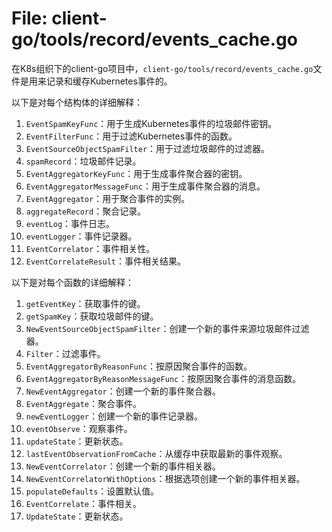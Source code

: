 # File: client-go/tools/record/events_cache.go

在K8s组织下的client-go项目中，`client-go/tools/record/events_cache.go`文件是用来记录和缓存Kubernetes事件的。

以下是对每个结构体的详细解释：

1. `EventSpamKeyFunc`：用于生成Kubernetes事件的垃圾邮件密钥。
2. `EventFilterFunc`：用于过滤Kubernetes事件的函数。
3. `EventSourceObjectSpamFilter`：用于过滤垃圾邮件的过滤器。
4. `spamRecord`：垃圾邮件记录。
5. `EventAggregatorKeyFunc`：用于生成事件聚合器的密钥。
6. `EventAggregatorMessageFunc`：用于生成事件聚合器的消息。
7. `EventAggregator`：用于聚合事件的实例。
8. `aggregateRecord`：聚合记录。
9. `eventLog`：事件日志。
10. `eventLogger`：事件记录器。
11. `EventCorrelator`：事件相关性。
12. `EventCorrelateResult`：事件相关结果。

以下是对每个函数的详细解释：

1. `getEventKey`：获取事件的键。
2. `getSpamKey`：获取垃圾邮件的键。
3. `NewEventSourceObjectSpamFilter`：创建一个新的事件来源垃圾邮件过滤器。
4. `Filter`：过滤事件。
5. `EventAggregatorByReasonFunc`：按原因聚合事件的函数。
6. `EventAggregatorByReasonMessageFunc`：按原因聚合事件的消息函数。
7. `NewEventAggregator`：创建一个新的事件聚合器。
8. `EventAggregate`：聚合事件。
9. `newEventLogger`：创建一个新的事件记录器。
10. `eventObserve`：观察事件。
11. `updateState`：更新状态。
12. `lastEventObservationFromCache`：从缓存中获取最新的事件观察。
13. `NewEventCorrelator`：创建一个新的事件相关器。
14. `NewEventCorrelatorWithOptions`：根据选项创建一个新的事件相关器。
15. `populateDefaults`：设置默认值。
16. `EventCorrelate`：事件相关。
17. `UpdateState`：更新状态。

